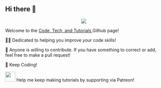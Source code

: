 ## Hi there 👋

<p align="center">
  <a href="https://discord.gg/TJ8Bs726jF"> <img src="https://img.shields.io/discord/380484403458998276?logo=discord"> </a>
</p>

Welcome to the [ Code, Tech, and Tutorials ](https://www.youtube.com/channel/UC4EJN2OSNdl-mSxGjitRvyA) Github page!

🙋‍♀️ Dedicated to helping you improve your code skills!

🌈 Anyone is willing to contribute. If you have something to correct or add, feel free to make a pull request!

🧙 Keep Coding!

[<img src="https://logos-world.net/wp-content/uploads/2020/12/Patreon-Logo.png" width="32"/>](https://www.patreon.com/codetechtuts) Help me keep making tutorials by supporting via Patreon!

